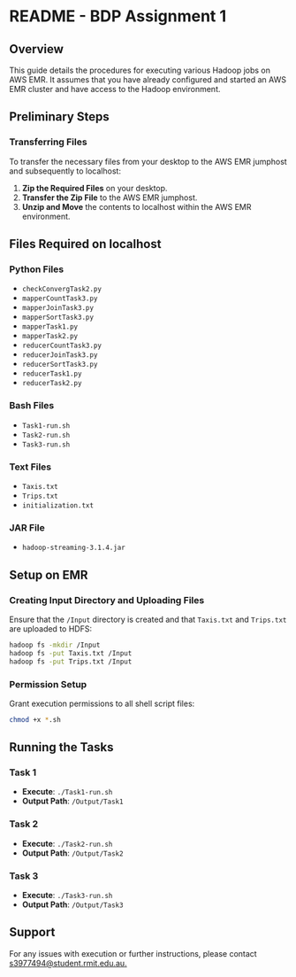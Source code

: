 # README - BDP Assignment 1

## Overview

This guide details the procedures for executing various Hadoop jobs on AWS EMR. It assumes that you have already configured and started an AWS EMR cluster and have access to the Hadoop environment.

## Preliminary Steps

### Transferring Files

To transfer the necessary files from your desktop to the AWS EMR jumphost and subsequently to localhost:

1. **Zip the Required Files** on your desktop.
2. **Transfer the Zip File** to the AWS EMR jumphost.
3. **Unzip and Move** the contents to localhost within the AWS EMR environment.

## Files Required on localhost

### Python Files

- `checkConvergTask2.py`
- `mapperCountTask3.py`
- `mapperJoinTask3.py`
- `mapperSortTask3.py`
- `mapperTask1.py`
- `mapperTask2.py`
- `reducerCountTask3.py`
- `reducerJoinTask3.py`
- `reducerSortTask3.py`
- `reducerTask1.py`
- `reducerTask2.py`

### Bash Files

- `Task1-run.sh`
- `Task2-run.sh`
- `Task3-run.sh`

### Text Files

- `Taxis.txt`
- `Trips.txt`
- `initialization.txt`

### JAR File

- `hadoop-streaming-3.1.4.jar`

## Setup on EMR

### Creating Input Directory and Uploading Files

Ensure that the `/Input` directory is created and that `Taxis.txt` and `Trips.txt` are uploaded to HDFS:

```bash
hadoop fs -mkdir /Input
hadoop fs -put Taxis.txt /Input
hadoop fs -put Trips.txt /Input
```

### Permission Setup

Grant execution permissions to all shell script files:

```bash
chmod +x *.sh
```

## Running the Tasks

### Task 1

- **Execute**: `./Task1-run.sh`
- **Output Path**: `/Output/Task1`

### Task 2

- **Execute**: `./Task2-run.sh`
- **Output Path**: `/Output/Task2`

### Task 3

- **Execute**: `./Task3-run.sh`
- **Output Path**: `/Output/Task3`

## Support

For any issues with execution or further instructions, please contact [s3977494@student.rmit.edu.au.](mailto:s3977494@student.rmit.edu.au.)
